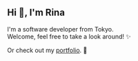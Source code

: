 ## Hi 👋, I'm Rina
I'm a software developer from Tokyo. <br>
Welcome, feel free to take a look around! ✨

Or check out my <a href="https://rina-iwamine.netlify.app/">portfolio</a>. 🧩
